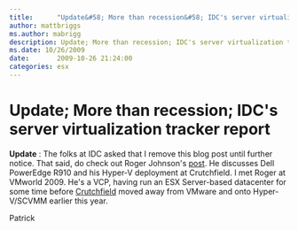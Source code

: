 ```yaml
---
title:      "Update&#58; More than recession&#58; IDC's server virtualization tracker report"
author: mattbriggs
ms.author: mabrigg
description: Update; More than recession; IDC's server virtualization tracker report
ms.date: 10/26/2009
date:       2009-10-26 21:24:00
categories: esx
---
```

# Update; More than recession; IDC's server virtualization tracker report

**Update** : The folks at IDC asked that I remove this blog post until further notice. That said, do check out Roger Johnson's [post](http://www.hypervizor.net/2009/10/dell-poweredge-r910-ultimate-virtual.html "Roger Johnson's blog post"). He discusses Dell PowerEdge R910 and his Hyper-V deployment at Crutchfield. I met Roger at VMworld 2009. He's a VCP, having run an ESX Server-based datacenter for some time before [Crutchfield](https://www.microsoft.com/casestudies/Case_Study_Detail.aspx?casestudyid=4000005133 "Microsoft case study on Crutchfield") moved away from VMware and onto Hyper-V/SCVMM earlier this year.

Patrick
